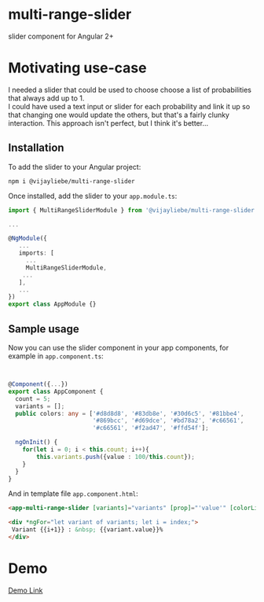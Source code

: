 # multi-range-slider
slider component for Angular 2+

# Motivating use-case
I needed a slider that could be used to choose choose a list of probabilities that always add up to 1.  
I could have used a text input or slider for each probability and link it up so that changing one would
update the others, but that's a fairly clunky interaction.   This approach isn't perfect, but I think
it's better...


## Installation

To add the slider to your Angular project:
```
npm i @vijayliebe/multi-range-slider
```

Once installed, add the slider to your `app.module.ts`:
```typescript
import { MultiRangeSliderModule } from '@vijayliebe/multi-range-slider';

...

@NgModule({
   ...
   imports: [
     ...
     MultiRangeSliderModule,
    ...
   ],
   ...
})
export class AppModule {}
```

## Sample usage

Now you can use the slider component in your app components, for example in `app.component.ts`:
```typescript


@Component({...})
export class AppComponent {
  count = 5;
  variants = [];
  public colors: any = ['#d8d8d8', '#83db8e', '#30d6c5', '#81bbe4',
                        '#869bcc', '#d69dce', '#bd78a2', '#c66561',
                        '#c66561', '#f2ad47', '#ffd54f'];

  ngOnInit() {
    for(let i = 0; i < this.count; i++){
        this.variants.push({value : 100/this.count});
    }
  }
}
```

And in template file `app.component.html`:
```html
<app-multi-range-slider [variants]="variants" [prop]="'value'" [colorList]="colors"></app-multi-range-slider>

<div *ngFor="let variant of variants; let i = index;">
 Variant {{i+1}} : &nbsp; {{variant.value}}%
</div>
```

# Demo

[Demo Link](https://stackblitz.com/edit/angular-ivy-aqcdhv)